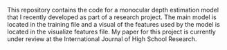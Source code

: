 This repository contains the code for a monocular depth estimation model that I recently developed as part of a research project. The main model is located in the training file and a visual of the features used by the model is located in the visualize features file. My paper for this project is currently under review at the International Journal of High School Research.
